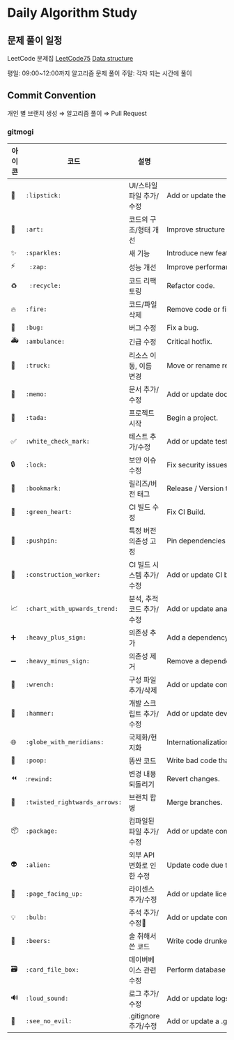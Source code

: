 # Daily Algorithm Study

## 문제 풀이 일정

LeetCode 문제집
[LeetCode75](https://leetcode.com/study-plan/leetcode-75/?progress=x9akm1zt)
[Data structure](https://leetcode.com/study-plan/data-structure/?progress=xetkss2d)

평일: 09:00~12:00까지 알고리즘 문제 풀이
주말: 각자 되는 시간에 풀이

## Commit Convention

개인 별 브랜치 생성 ⇒ 알고리즘 풀이 ⇒ Pull Request

### gitmogi

| 아이콘 | 코드                          | 설명                      | 원문                                                 |
| ------ | ----------------------------- | ------------------------- | ---------------------------------------------------- |
| 💄     | `:lipstick:`                  | UI/스타일 파일 추가/수정  | Add or update the UI and style files.                |
| 🎨     | `:art:`                       | 코드의 구조/형태 개선     | Improve structure / format of the code.              |
| ✨     | `:sparkles:`                  | 새 기능                   | Introduce new features.                              |
| ⚡️    | ` :zap:`                      | 성능 개선                 | Improve performance.                                 |
| ♻️     | ` :recycle:`                  | 코드 리팩토링             | Refactor code.                                       |
| 🔥     | `:fire:`                      | 코드/파일 삭제            | Remove code or files.                                |
| 🐛     | `:bug:`                       | 버그 수정                 | Fix a bug.                                           |
| 🚑     | `:ambulance:`                 | 긴급 수정                 | Critical hotfix.                                     |
| 🚚     | `:truck:`                     | 리소스 이동, 이름 변경    | Move or rename resources (e.g.: files paths routes). |
| 📝     | `:memo:`                      | 문서 추가/수정            | Add or update documentation.                         |
| 🎉     | `:tada:`                      | 프로젝트 시작             | Begin a project.                                     |
| ✅     | `:white_check_mark:`          | 테스트 추가/수정          | Add or update tests.                                 |
| 🔒     | `:lock:`                      | 보안 이슈 수정            | Fix security issues.                                 |
| 🔖     | `:bookmark:`                  | 릴리즈/버전 태그          | Release / Version tags.                              |
| 💚     | `:green_heart:`               | CI 빌드 수정              | Fix CI Build.                                        |
| 📌     | `:pushpin:`                   | 특정 버전 의존성 고정     | Pin dependencies to specific versions.               |
| 👷     | `:construction_worker:`       | CI 빌드 시스템 추가/수정  | Add or update CI build system.                       |
| 📈     | `:chart_with_upwards_trend:`  | 분석, 추적 코드 추가/수정 | Add or update analytics or track code.               |
| ➕     | `:heavy_plus_sign:`           | 의존성 추가               | Add a dependency.                                    |
| ➖     | `:heavy_minus_sign:`          | 의존성 제거               | Remove a dependency.                                 |
| 🔧     | `:wrench:`                    | 구성 파일 추가/삭제       | Add or update configuration files.                   |
| 🔨     | `:hammer:`                    | 개발 스크립트 추가/수정   | Add or update development scripts.                   |
| 🌐     | `:globe_with_meridians:`      | 국제화/현지화             | Internationalization and localization.               |
| 💩     | `:poop:`                      | 똥싼 코드                 | Write bad code that needs to be improved.            |
| ⏪     | :`rewind:`                    | 변경 내용 되돌리기        | Revert changes.                                      |
| 🔀     | `:twisted_rightwards_arrows:` | 브랜치 합병               | Merge branches.                                      |
| 📦     | `:package:`                   | 컴파일된 파일 추가/수정   | Add or update compiled files or packages.            |
| 👽     | `:alien:`                     | 외부 API 변화로 인한 수정 | Update code due to external API changes.             |
| 📄     | `:page_facing_up:`            | 라이센스 추가/수정        | Add or update license.                               |
| 💡     | `:bulb:`                      | 주석 추가/수정            | Add or update comments in source code.               |
| 🍻     | `:beers:`                     | 술 취해서 쓴 코드         | Write code drunkenly.                                |
| 🗃      | `:card_file_box:`             | 데이버베이스 관련 수정    | Perform database related changes.                    |
| 🔊     | `:loud_sound:`                | 로그 추가/수정            | Add or update logs.                                  |
| 🙈     | `:see_no_evil:`               | .gitignore 추가/수정      | Add or update a .gitignore file.                     |
